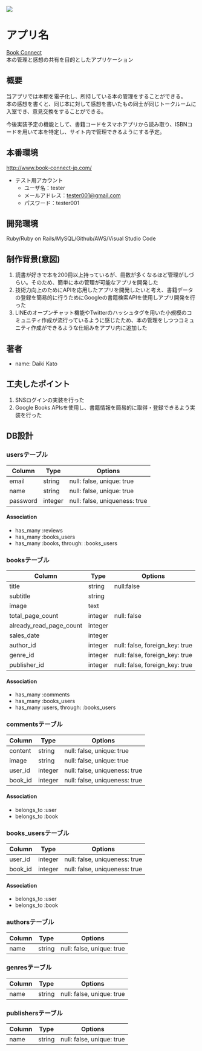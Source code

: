 ![](https://i.gyazo.com/2a000edde2733d375d2dbbbbf82fb356.png)

# アプリ名

[Book Connect](http://www.book-connect-jp.com/ "Book Connect")<br>
本の管理と感想の共有を目的としたアプリケーション

## 概要

当アプリでは本棚を電子化し、所持している本の管理をすることができる。<br>
本の感想を書くと、同じ本に対して感想を書いたもの同士が同じトークルームに入室でき、意見交換をすることができる。<br>

今後実装予定の機能として、書籍コードをスマホアプリから読み取り、ISBNコードを用いて本を特定し、サイト内で管理できるようにする予定。

## 本番環境

http://www.book-connect-jp.com/<br>

- テスト用アカウント
  - ユーザ名：tester
  - メールアドレス：tester001@gmail.com
  - パスワード：tester001

## 開発環境

Ruby/Ruby on Rails/MySQL/Github/AWS/Visual Studio Code

## 制作背景(意図)

1. 読書が好きで本を200冊以上持っているが、冊数が多くなるほど管理がしづらい。そのため、簡単に本の管理が可能なアプリを開発した
1. 技術力向上のためにAPIを応用したアプリを開発したいと考え、書籍データの登録を簡易的に行うためにGoogleの書籍検索APIを使用しアプリ開発を行った
1. LINEのオープンチャット機能やTwitterのハッシュタグを用いた小規模のコミュニティ作成が流行っているように感じたため、本の管理をしつつコミュニティ作成ができるような仕組みをアプリ内に追加した

## 著者

* name: Daiki Kato

## 工夫したポイント

1. SNSログインの実装を行った
1. Google Books APIsを使用し、書籍情報を簡易的に取得・登録できるよう実装を行った

## DB設計

### usersテーブル

|Column|Type|Options|
|------|----|-------|
|email|string|null: false, unique: true|
|name|string|null: false, unique: true|
|password|integer|null: false, uniqueness: true|

#### Association
- has_many :reviews
- has_many :books_users
- has_many :books, through: :books_users

### booksテーブル

|Column|Type|Options|
|------|----|-------|
|title|string|null:false|
|subtitle|string||
|image|text||
|total_page_count|integer|null: false|
|already_read_page_count|integer||
|sales_date|integer||
|author_id|integer|null: false, foreign_key: true|
|genre_id|integer|null: false, foreign_key: true|
|publisher_id|integer|null: false, foreign_key: true|

#### Association
- has_many :comments
- has_many :books_users
- has_many :users, through: :books_users

### commentsテーブル

|Column|Type|Options|
|------|----|-------|
|content|string|null: false, unique: true|
|image|string|null: false, unique: true|
|user_id|integer|null: false, uniqueness: true|
|book_id|integer|null: false, uniqueness: true|

#### Association
- belongs_to :user
- belongs_to :book

### books_usersテーブル

|Column|Type|Options|
|------|----|-------|
|user_id|integer|null: false, uniqueness: true|
|book_id|integer|null: false, uniqueness: true|

#### Association
- belongs_to :user
- belongs_to :book

### authorsテーブル

|Column|Type|Options|
|------|----|-------|
|name|string|null: false, unique: true|

### genresテーブル

|Column|Type|Options|
|------|----|-------|
|name|string|null: false, unique: true|

### publishersテーブル

|Column|Type|Options|
|------|----|-------|
|name|string|null: false, unique: true|